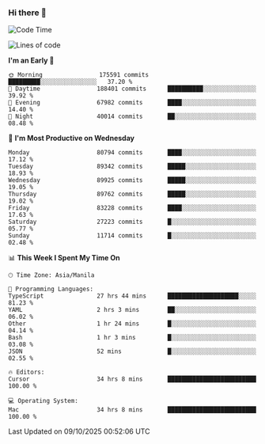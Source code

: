 ### Hi there 👋

<!--START_SECTION:waka-->
![Code Time](http://img.shields.io/badge/Code%20Time-6%2C362%20hrs%2047%20mins-blue)

![Lines of code](https://img.shields.io/badge/From%20Hello%20World%20I%27ve%20Written-153.5%20million%20lines%20of%20code-blue)

**I'm an Early 🐤** 

```text
🌞 Morning                175591 commits      █████████░░░░░░░░░░░░░░░░   37.20 % 
🌆 Daytime                188401 commits      ██████████░░░░░░░░░░░░░░░   39.92 % 
🌃 Evening                67982 commits       ████░░░░░░░░░░░░░░░░░░░░░   14.40 % 
🌙 Night                  40014 commits       ██░░░░░░░░░░░░░░░░░░░░░░░   08.48 % 
```
📅 **I'm Most Productive on Wednesday** 

```text
Monday                   80794 commits       ████░░░░░░░░░░░░░░░░░░░░░   17.12 % 
Tuesday                  89342 commits       █████░░░░░░░░░░░░░░░░░░░░   18.93 % 
Wednesday                89925 commits       █████░░░░░░░░░░░░░░░░░░░░   19.05 % 
Thursday                 89762 commits       █████░░░░░░░░░░░░░░░░░░░░   19.02 % 
Friday                   83228 commits       ████░░░░░░░░░░░░░░░░░░░░░   17.63 % 
Saturday                 27223 commits       █░░░░░░░░░░░░░░░░░░░░░░░░   05.77 % 
Sunday                   11714 commits       █░░░░░░░░░░░░░░░░░░░░░░░░   02.48 % 
```


📊 **This Week I Spent My Time On** 

```text
🕑︎ Time Zone: Asia/Manila

💬 Programming Languages: 
TypeScript               27 hrs 44 mins      ████████████████████░░░░░   81.23 % 
YAML                     2 hrs 3 mins        ██░░░░░░░░░░░░░░░░░░░░░░░   06.02 % 
Other                    1 hr 24 mins        █░░░░░░░░░░░░░░░░░░░░░░░░   04.14 % 
Bash                     1 hr 3 mins         █░░░░░░░░░░░░░░░░░░░░░░░░   03.08 % 
JSON                     52 mins             █░░░░░░░░░░░░░░░░░░░░░░░░   02.55 % 

🔥 Editors: 
Cursor                   34 hrs 8 mins       █████████████████████████   100.00 % 

💻 Operating System: 
Mac                      34 hrs 8 mins       █████████████████████████   100.00 % 
```


 Last Updated on 09/10/2025 00:52:06 UTC
<!--END_SECTION:waka-->


<!--
**rad182/rad182** is a ✨ _special_ ✨ repository because its `README.md` (this file) appears on your GitHub profile.

Here are some ideas to get you started:

- 🔭 I’m currently working on ...
- 🌱 I’m currently learning ...
- 👯 I’m looking to collaborate on ...
- 🤔 I’m looking for help with ...
- 💬 Ask me about ...
- 📫 How to reach me: ...
- 😄 Pronouns: ...
- ⚡ Fun fact: ...
-->
